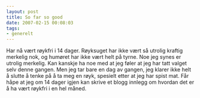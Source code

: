 ```yaml
---
layout: post
title: So far so good
date: 2007-02-15 00:08:03
tags: 
- generelt
---
```

Har nå vært røykfri i 14 dager. Røyksuget har ikke vært så utrolig kraftig merkelig nok, og humøret har ikke vært helt på tyrne. Noe jeg synes er utrolig merkelig. Kan kanskje ha noe med at jeg føler at jeg har tatt valget selv denne gangen. Men jeg tar bare en dag av gangen, jeg klarer ikke helt å slutte å tenke på å ta meg en røyk, spesielt etter at jeg har spist mat. Får håpe at jeg om 14 dager igjen kan skrive et blogg innlegg om hvordan det er å ha vært røykfri i en hel måned.
